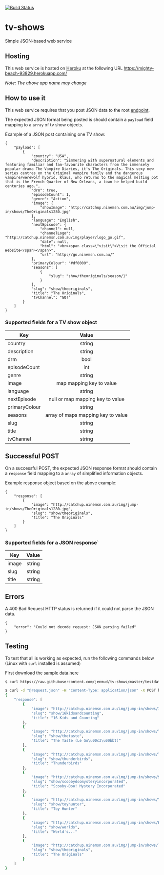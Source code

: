 [![Build Status](https://travis-ci.org/jenmud/tv-shows.svg?branch=master)](https://travis-ci.org/jenmud/tv-shows)

# tv-shows
Simple JSON-based web service

## Hosting
This web service is hosted on [Heroku](https://www.heroku.com/) at the following URL https://mighty-beach-93829.herokuapp.com/

_Note: The above app name may change_

## How to use it
This web service requires that you post JSON data to the root [endpoint](https://mighty-beach-93829.herokuapp.com/).

The expected JSON format being posted is should contain a `payload` field mapping to a `array` of tv show objects.

Example of a JSON post containing one TV show:

```
{
    "payload": [
        {
            "country": "USA",
            "description": "Simmering with supernatural elements and featuring familiar and fan-favourite characters from the immensely popular drama The Vampire Diaries, it's The Originals. This sexy new series centres on the Original vampire family and the dangerous vampire/werewolf hybrid, Klaus, who returns to the magical melting pot that is the French Quarter of New Orleans, a town he helped build centuries ago.",
            "drm": true,
            "episodeCount": 1,
            "genre": "Action",
            "image": {
                "showImage": "http://catchup.ninemsn.com.au/img/jump-in/shows/TheOriginals1280.jpg"
            },
            "language": "English",
            "nextEpisode": {
                "channel": null,
                "channelLogo": "http://catchup.ninemsn.com.au/img/player/logo_go.gif",
                "date": null,
                "html": "<br><span class=\"visit\">Visit the Official Website</span></span>",
                "url": "http://go.ninemsn.com.au/"
            },
            "primaryColour": "#df0000",
            "seasons": [
                {
                    "slug": "show/theoriginals/season/1"
                }
            ],
            "slug": "show/theoriginals",
            "title": "The Originals",
            "tvChannel": "GO!"
        }
    ]
}
```

### Supported fields for a TV show object


| Key           | Value   |
| ------------- |:-------:|
| country       | string  |
| description   | string  |
| drm           | bool    |
| episodeCount  | int     |
| genre         | string  |
| image         | map mapping key to value |
| language      | string  |
| nextEpisode   | null or map mapping key to value    |
| primaryColour | string  |
| seasons       | array of maps mapping key to value |
| slug          | string  |
| title         | string  |
| tvChannel     | string  |

## Successful POST
On a successful POST, the expected JSON response format should contain a `response` field mapping to a `array` of simplified information objects.

Example response object based on the above example:

```
{
    "response": [
        {
            "image": "http://catchup.ninemsn.com.au/img/jump-in/shows/TheOriginals1280.jpg",
            "slug": "show/theoriginals",
            "title": "The Originals"
        }
    ]
}

```
### Supported fields for a JSON response`


| Key           | Value   |
| ------------- |:-------:|
| image         | string  |
| slug          | string  |
| title         | string   |

## Errors
A 400 Bad Request HTTP status is returned if it could not parse the JSON data.

```
{
    "error": "Could not decode request: JSON parsing failed"
}
```

## Testing
To test that all is working as expected, run the following commands below (Linux with `curl` installed is assumed)

First download the [sample data here](tv-shows/testdata/request.json)

```bash
$ curl https://raw.githubusercontent.com/jenmud/tv-shows/master/testdata/request.json > request.json
```

```bash
$ curl -d "@request.json" -H "Content-Type: application/json" -X POST https://mighty-beach-93829.herokuapp.com/ | python -m json.tool
{
    "response": [
        {
            "image": "http://catchup.ninemsn.com.au/img/jump-in/shows/16KidsandCounting1280.jpg",
            "slug": "show/16kidsandcounting",
            "title": "16 Kids and Counting"
        },
        {
            "image": "http://catchup.ninemsn.com.au/img/jump-in/shows/TheTaste1280.jpg",
            "slug": "show/thetaste",
            "title": "The Taste (Le Go\u00c3\u00bbt)"
        },
        {
            "image": "http://catchup.ninemsn.com.au/img/jump-in/shows/Thunderbirds_1280.jpg",
            "slug": "show/thunderbirds",
            "title": "Thunderbirds"
        },
        {
            "image": "http://catchup.ninemsn.com.au/img/jump-in/shows/ScoobyDoo1280.jpg",
            "slug": "show/scoobydoomysteryincorporated",
            "title": "Scooby-Doo! Mystery Incorporated"
        },
        {
            "image": "http://catchup.ninemsn.com.au/img/jump-in/shows/ToyHunter1280.jpg",
            "slug": "show/toyhunter",
            "title": "Toy Hunter"
        },
        {
            "image": "http://catchup.ninemsn.com.au/img/jump-in/shows/Worlds1280.jpg",
            "slug": "show/worlds",
            "title": "World's..."
        },
        {
            "image": "http://catchup.ninemsn.com.au/img/jump-in/shows/TheOriginals1280.jpg",
            "slug": "show/theoriginals",
            "title": "The Originals"
        }
    ]
}
```

